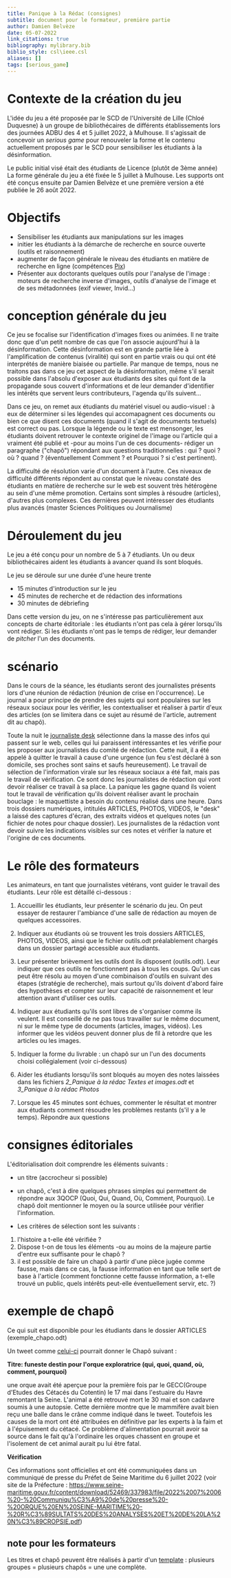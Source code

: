 ```yaml
---
title: Panique à la Rédac (consignes)
subtitle: document pour le formateur, première partie
author: Damien Belvèze
date: 05-07-2022
link_citations: true
bibliography: mylibrary.bib
biblio_style: csl\ieee.csl
aliases: []
tags: [serious_game]
---
```


# Contexte de la création du jeu

L'idée du jeu a été proposée par le SCD de l'Université de Lille (Chloé Duquesne) à un groupe de bibliothécaires de différents établissements lors des journées ADBU des 4 et 5 juillet 2022, à Mulhouse. 
Il s'agissait de concevoir un *serious game* pour renouveler la forme et le contenu actuellement proposés par le SCD pour sensibiliser les étudiants à la désinformation.

Le public initial visé était des étudiants de Licence (plutôt de 3ème année)
La forme générale du jeu a été fixée le 5 juillet à Mulhouse. 
Les supports ont été conçus ensuite par Damien Belvèze et une première version a été publiée le 26 août 2022.

# Objectifs

- Sensibiliser les étudiants aux manipulations sur les images
- initier les étudiants à la démarche de recherche en source ouverte (outils et raisonnement)
- augmenter de façon générale le niveau des étudiants en matière de recherche en ligne (compétences [Pix](https://pix.fr/))
- Présenter aux doctorants quelques outils pour l'analyse de l'image : moteurs de recherche inverse d'images, outils d'analyse de l'image et de ses métadonnées (exif viewer, Invid...)

# conception générale du jeu

Ce jeu se focalise sur l'identification d'images fixes ou animées.
Il ne traite donc que d'un petit nombre de cas que l'on associe aujourd'hui à la désinformation. 
Cette désinformation est en grande partie liée à l'amplification de contenus (viralité) qui sont en partie vrais ou qui ont été interprétés de manière biaisée ou partielle. Par manque de temps, nous ne traitons pas dans ce jeu cet aspect de la désinformation, même s'il serait possible dans l'absolu d'exposer aux étudiants des sites qui font de la propagande sous couvert d'informations et de leur demander d'identifier les intérêts que servent leurs contributeurs, l'agenda qu'ils suivent...

Dans ce jeu, on remet aux étudiants du matériel visuel ou audio-visuel : à eux de déterminer si les légendes qui accomapagnent ces documents ou bien ce que disent ces documents (quand il s'agit de documents textuels) est correct ou pas. Lorsque la légende ou le texte est mensonger, les étudiants doivent retrouver le contexte originel de l'image ou l'article qui a vraiment été publié et -pour au moins l'un de ces documents- rédiger un paragraphe ("chapô") répondant aux questions traditionnelles : qui ? quoi ? où ? quand ? (éventuellement Comment ? et Pourquoi ? si c'est pertinent).

La difficulté de résolution varie d'un document à l'autre. Ces niveaux de difficulté différents répondent au constat que le niveau constaté des étudiants en matière de recherche sur le web est souvent très hétérogène au sein d'une même promotion.
Certains sont simples à résoudre (articles), d'autres plus complexes. Ces dernières peuvent intéresser des étudiants plus avancés (master Sciences Politiques ou Journalisme)


# Déroulement du jeu

Le jeu a été conçu pour un nombre de 5 à 7 étudiants. Un ou deux bibliothécaires aident les étudiants à avancer quand ils sont bloqués. 

Le jeu se déroule sur une durée d'une heure trente

- 15 minutes d'introduction sur le jeu  
- 45 minutes de recherche et de rédaction des informations  
- 30 minutes de débriefing  

Dans cette version du jeu, on ne s'intéresse pas particulièrement aux concepts de charte éditoriale : les étudiants n'ont pas cela à gérer lorsqu'ils vont rédiger. Si les étudiants n'ont pas le temps de rédiger, leur demander de *pitcher* l'un des documents.

# scénario

Dans le cours de la séance, les étudiants seront des journalistes présents lors d'une réunion de rédaction (réunion de crise en l'occurrence). 
Le journal a pour principe de prendre des sujets qui sont populaires sur les réseaux sociaux pour les vérifier, les contextualiser et réaliser à partir d'eux des articles (on se limitera dans ce sujet au résumé de l'article, autrement dit au chapô).

Toute la nuit le [journaliste desk](https://www.efj.fr/metier-du-journalisme/devenir-journaliste-desk) sélectionne dans la masse des infos qui passent sur le web, celles qui lui paraissent intéressantes et les vérifie pour les proposer aux journalistes du comité de rédaction. 
Cette nuit, il a été appelé à quitter le travail à cause d'une urgence (un feu s'est déclaré à son domicile, ses proches sont sains et saufs heureusement).
Le travail de sélection de l'information virale sur les réseaux sociaux a été fait, mais pas le travail de vérification. Ce sont donc les journalistes de rédaction qui vont devoir réaliser ce travail à sa place. La panique les gagne quand ils voient tout le travail de vérification qu'ils doivent réaliser avant le prochain bouclage : le maquettiste a besoin du contenu réalisé dans une heure.
Dans trois dossiers numériques, intitulés ARTICLES, PHOTOS, VIDEOS, le "desk" a laissé des captures d'écran, des extraits vidéos et quelques notes (un fichier de notes pour chaque dossier).
Les journalistes de la rédaction vont devoir suivre les indications visibles sur ces notes et vérifier la nature et l'origine de ces documents.

# Le rôle des formateurs

Les animateurs, en tant que journalistes vétérans, vont guider le travail des étudiants. Leur rôle est détaillé ci-dessous : 

1. Accueillir les étudiants, leur présenter le scénario du jeu. On peut essayer de restaurer l'ambiance d'une salle de rédaction au moyen de quelques accessoires.  

2. Indiquer aux étudiants où se trouvent les trois dossiers ARTICLES, PHOTOS, VIDEOS, ainsi que le fichier outils.odt préalablement chargés dans un dossier partagé accessible aux étudiants.

3. Leur présenter brièvement les outils dont ils disposent (outils.odt). Leur indiquer que ces outils ne fonctionnent pas à tous les coups. Qu'un cas peut être résolu au moyen d'une combinaison d'outils en suivant des étapes (stratégie de recherche), mais surtout qu'ils doivent d'abord faire des hypothèses et compter sur leur capacité de raisonnement et leur attention avant d'utiliser ces outils.

4. Indiquer aux étudiants qu'ils sont libres de s'organiser comme ils veulent. Il est conseillé de ne pas tous travailler sur le même document, ni sur le même type de documents (articles, images, vidéos).
Les informer que les vidéos peuvent donner plus de fil à retordre que les articles ou les images. 

5. Indiquer la forme du livrable : un chapô sur un l'un des documents choisi collégialement (voir ci-dessous)

6. Aider les étudiants lorsqu'ils sont bloqués au moyen des notes laissées dans les fichiers *2_Panique à la rédac Textes et images.odt* et *3_Panique à la rédac Photos*

7. Lorsque les 45 minutes sont échues, commenter le résultat et montrer aux étudiants comment résoudre les problèmes restants (s'il y a le temps). Répondre aux questions


# consignes éditoriales

L'éditorialisation doit comprendre les éléments suivants : 

- un titre (accrocheur si possible)  

- un chapô, c'est à dire quelques phrases simples qui permettent de répondre aux 3QOCP (Quoi, Qui, Quand, Où, Comment, Pourquoi). Le chapô doit mentionner le moyen ou la source utilisée pour vérifier l'information.  

- Les critères de sélection sont les suivants :

 1. l'histoire a t-elle été vérifiée ?  
 2.  Dispose t-on de tous les éléments -ou au moins de la majeure partie d'entre eux suffisante pour le chapô ?  
 3.  il est possible de faire un chapô à partir d'une pièce jugée comme fausse, mais dans ce cas, la fausse information en tant que telle sert de base à l'article (comment fonctionne cette fausse information, a t-elle trouvé un public, quels intérêts peut-elle éventuellement servir, etc. ?)  

# exemple de chapô 

Ce qui suit est disponible pour les étudiants dans le dossier ARTICLES (exemple_chapo.odt)

Un tweet comme [celui-ci](https://twitter.com/dbc1502/status/1544630316752674817) pourrait donner le Chapô suivant : 

**Titre: funeste destin pour l'orque exploratrice (qui, quoi, quand, où, comment, pourquoi)**

une orque avait été aperçue pour la première fois par le GECC(Groupe d'Etudes des Cétacés du Cotentin) le 17 mai dans l'estuaire du Havre remontant la Seine. L'animal a été retrouvé mort le 30 mai et son cadavre soumis à une autopsie. Cette dernière montre que le mammifère avait bien reçu une balle dans le crâne comme indiqué dans le tweet. Toutefois les causes de la mort ont été attribuées en définitive par les experts à la faim et à l'épuisement du cétacé. Ce problème d'alimentation pourrait avoir sa source dans le fait qu'à l'ordinaire les orques chassent en groupe et l'isolement de cet animal aurait pu lui être fatal. 

**Vérification**

Ces informations sont officielles et ont été communiquées dans un communiqué de presse du Préfet de Seine Maritime du 6 juillet 2022 (voir site de la Préfecture : https://www.seine-maritime.gouv.fr/content/download/52469/337983/file/2022%2007%2006%20-%20Communiqu%C3%A9%20de%20presse%20-%20ORQUE%20EN%20SEINE-MARITIME%20-%20R%C3%89SULTATS%20DES%20ANALYSES%20ET%20DE%20LA%20N%C3%89CROPSIE.pdf)

## note pour les formateurs

Les titres et chapô peuvent être réalisés à partir d'un [template](https://www.paypernews.fr/newspaper-template/) : plusieurs groupes = plusieurs chapôs = une une complète.